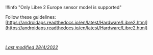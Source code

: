 !!!info "Only Libre 2 Europe sensor model is supported"

Follow these guidelines: [https://androidaps.readthedocs.io/en/latest/Hardware/Libre2.html](https://androidaps.readthedocs.io/en/latest/Hardware/Libre2.html)

</br>

[*Last modified 28/4/2022*](https://github.com/NightscoutFoundation/xDrip/releases/tag/2022.03.27)
